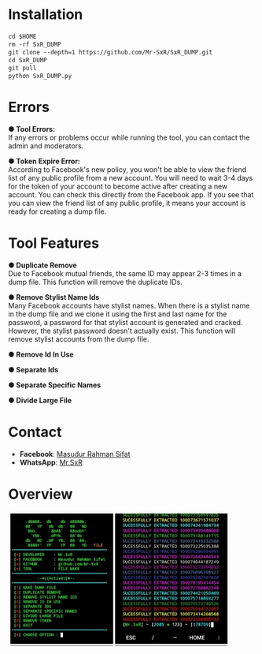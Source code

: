 # Installation
```
cd $HOME
rm -rf SxR_DUMP
git clone --depth=1 https://github.com/Mr-SxR/SxR_DUMP.git
cd SxR_DUMP
git pull
python SxR_DUMP.py
```
# Errors
**● Tool Errors:**  
If any errors or problems occur while running the tool, you can contact the admin and moderators.

**● Token Expire Error:**  
According to Facebook's new policy, you won't be able to view the friend list of any public profile from a new account. You will need to wait 3-4 days for the token of your account to become active after creating a new account. You can check this directly from the Facebook app. If you see that you can view the friend list of any public profile, it means your account is ready for creating a dump file.
# Tool Features
**● Duplicate Remove**  
Due to Facebook mutual friends, the same ID may appear 2-3 times in a dump file. This function will remove the duplicate IDs.

**● Remove Stylist Name Ids**  
Many Facebook accounts have stylist names. When there is a stylist name in the dump file and we clone it using the first and last name for the password, a password for that stylist account is generated and cracked. However, the stylist password doesn't actually exist. This function will remove stylist accounts from the dump file.

**● Remove Id In Use**  


**● Separate Ids**  


**● Separate Specific Names**  


**● Divide Large File**  


# Contact

- **Facebook**: [Masudur Rahman Sifat](https://www.facebook.com/sxr.404)
- **WhatsApp**: [Mr.SxR](https://wa.me/+8801858094178)

# Overview

<img src="./Mr.SxR.jpg" width="450" alt="">
